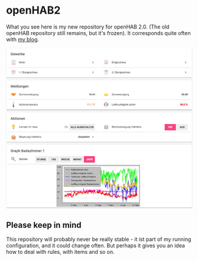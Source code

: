 openHAB2
========

What you see here is my new repository for openHAB 2.0.
(The old openHAB repository still remains, but it's frozen).
It corresponds quite often with [my blog](https://www.unixe.de/tag/openhab-2/).

![openHAB 2.0.0 Webinterface](doc/screenshots/openHAB_2.0.0.jpg)

Please keep in mind
-------------------

This repository will probably never be really stable - it ist part of
my running configuration, and it could change often. But perhaps it
gives you an idea how to deal with rules, with items and so on.
